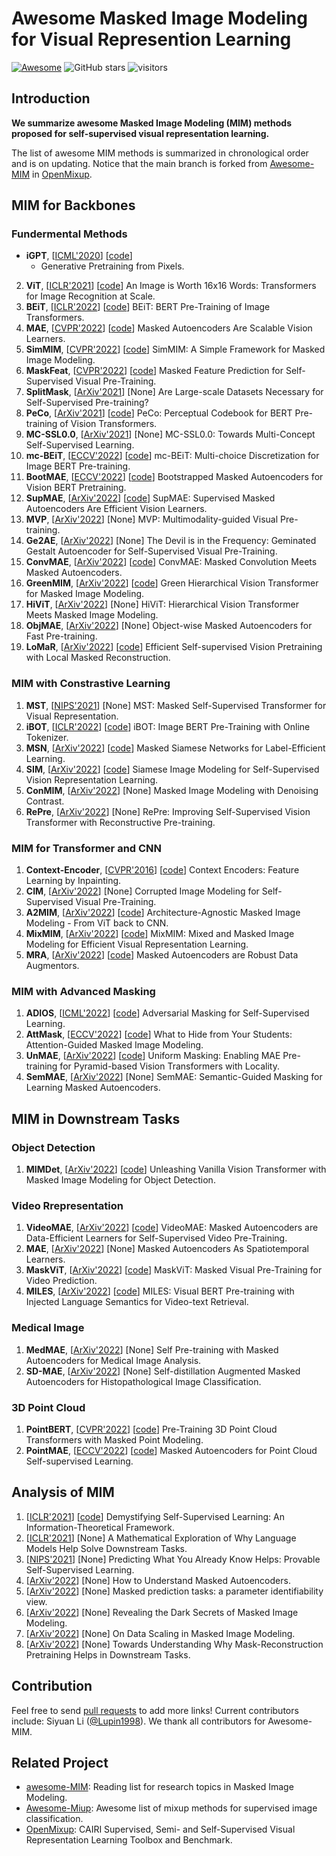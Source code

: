 # Awesome Masked Image Modeling for Visual Represention Learning

 [![Awesome](https://awesome.re/badge.svg)](https://awesome.re) ![GitHub stars](https://img.shields.io/github/stars/Lupin1998/Awesome-MIM?color=green) ![visitors](https://visitor-badge.glitch.me/badge?page_id=Lupin1998/Awesome-MIM)

## Introduction

**We summarize awesome Masked Image Modeling (MIM) methods proposed for self-supervised visual representation learning.**

The list of awesome MIM methods is summarized in chronological order and is on updating. Notice that the main branch is forked from [Awesome-MIM](https://github.com/Westlake-AI/openmixup/blob/main/docs/en/awesome_selfsup/MIM.md) in [OpenMixup](https://github.com/Westlake-AI/openmixup).


## MIM for Backbones

### Fundermental Methods

- **iGPT**, [[ICML'2020](http://proceedings.mlr.press/v119/chen20s/chen20s.pdf)] [[code](https://github.com/openai/image-gpt)]
   - Generative Pretraining from Pixels.
2. **ViT**, [[ICLR'2021](https://arxiv.org/abs/2010.11929)] [[code](https://github.com/google-research/vision_transformer)]
   An Image is Worth 16x16 Words: Transformers for Image Recognition at Scale.
3. **BEiT**, [[ICLR'2022](https://arxiv.org/abs/2106.08254)] [[code](https://github.com/microsoft/unilm/tree/master/beit)]
   BEiT: BERT Pre-Training of Image Transformers.
4. **MAE**, [[CVPR'2022](https://arxiv.org/abs/2111.06377)] [[code](https://github.com/facebookresearch/mae)]
   Masked Autoencoders Are Scalable Vision Learners.
5. **SimMIM**, [[CVPR'2022](https://arxiv.org/abs/2111.09886)] [[code](https://github.com/microsoft/simmim)]
   SimMIM: A Simple Framework for Masked Image Modeling.
6. **MaskFeat**, [[CVPR'2022](https://arxiv.org/abs/2112.09133)] [[code](https://github.com/facebookresearch/SlowFast)]
   Masked Feature Prediction for Self-Supervised Visual Pre-Training.
7. **SplitMask**, [[ArXiv'2021](https://arxiv.org/abs/2112.10740)] [None]
   Are Large-scale Datasets Necessary for Self-Supervised Pre-training?
8. **PeCo**, [[ArXiv'2021](https://arxiv.org/abs/2111.12710)] [[code](https://github.com/microsoft/PeCo)]
   PeCo: Perceptual Codebook for BERT Pre-training of Vision Transformers.
9. **MC-SSL0.0**, [[ArXiv'2021](https://arxiv.org/abs/2111.15340)] [None]
   MC-SSL0.0: Towards Multi-Concept Self-Supervised Learning.
10. **mc-BEiT**, [[ECCV'2022](https://arxiv.org/abs/2203.15371)] [[code](https://github.com/lixiaotong97/mc-BEiT)]
   mc-BEiT: Multi-choice Discretization for Image BERT Pre-training.
11. **BootMAE**, [[ECCV'2022](https://arxiv.org/abs/2207.07116)] [[code](https://github.com/LightDXY/BootMAE)]
   Bootstrapped Masked Autoencoders for Vision BERT Pretraining.
12. **SupMAE**, [[ArXiv'2022](https://arxiv.org/abs/2205.14540)] [[code](https://github.com/cmu-enyac/supmae)]
   SupMAE: Supervised Masked Autoencoders Are Efficient Vision Learners.
13. **MVP**, [[ArXiv'2022](https://arxiv.org/abs/2203.05175)] [None]
   MVP: Multimodality-guided Visual Pre-training.
14. **Ge2AE**, [[ArXiv'2022](https://arxiv.org/abs/2204.08227)] [None]
   The Devil is in the Frequency: Geminated Gestalt Autoencoder for Self-Supervised Visual Pre-Training.
15. **ConvMAE**, [[ArXiv'2022](https://arxiv.org/abs/2205.03892)] [[code](https://github.com/Alpha-VL/ConvMAE)]
   ConvMAE: Masked Convolution Meets Masked Autoencoders.
16. **GreenMIM**, [[ArXiv'2022](https://arxiv.org/abs/2205.13515)] [[code](https://github.com/LayneH/GreenMIM)]
   Green Hierarchical Vision Transformer for Masked Image Modeling.
17. **HiViT**, [[ArXiv'2022](https://arxiv.org/abs/2205.14949)] [None]
   HiViT: Hierarchical Vision Transformer Meets Masked Image Modeling.
18. **ObjMAE**, [[ArXiv'2022](https://arxiv.org/abs/2205.14338)] [None]
   Object-wise Masked Autoencoders for Fast Pre-training.
19. **LoMaR**, [[ArXiv'2022](https://arxiv.org/abs/2206.00790)] [[code](https://github.com/junchen14/LoMaR)]
   Efficient Self-supervised Vision Pretraining with Local Masked Reconstruction.

### MIM with Constrastive Learning

1. **MST**, [[NIPS'2021](https://arxiv.org/abs/2106.05656)] [None]
   MST: Masked Self-Supervised Transformer for Visual Representation.
2. **iBOT**, [[ICLR'2022](https://arxiv.org/abs/2111.07832)] [[code](https://github.com/bytedance/ibot)]
   iBOT: Image BERT Pre-Training with Online Tokenizer.
3. **MSN**, [[ArXiv'2022](https://arxiv.org/abs/2204.07141)] [[code](https://github.com/facebookresearch/msn)]
   Masked Siamese Networks for Label-Efficient Learning.
4. **SIM**, [[ArXiv'2022](https://arxiv.org/abs/2206.01204)] [[code](https://github.com/fundamentalvision/Siamese-Image-Modeling)]
   Siamese Image Modeling for Self-Supervised Vision Representation Learning.
5. **ConMIM**, [[ArXiv'2022](https://arxiv.org/abs/2205.09616)] [None]
   Masked Image Modeling with Denoising Contrast.
6. **RePre**, [[ArXiv'2022](https://arxiv.org/abs/2201.06857)] [None]
   RePre: Improving Self-Supervised Vision Transformer with Reconstructive Pre-training.

### MIM for Transformer and CNN

1. **Context-Encoder**, [[CVPR'2016](https://arxiv.org/abs/1604.07379)] [[code](https://github.com/pathak22/context-encoder)]
   Context Encoders: Feature Learning by Inpainting.
2. **CIM**, [[ArXiv'2022](https://arxiv.org/abs/2202.03382)] [None]
   Corrupted Image Modeling for Self-Supervised Visual Pre-Training.
3. **A2MIM**, [[ArXiv'2022](https://arxiv.org/abs/2205.13943)] [[code](https://github.com/Westlake-AI/openmixup)]
   Architecture-Agnostic Masked Image Modeling - From ViT back to CNN.
4. **MixMIM**, [[ArXiv'2022](https://arxiv.org/abs/2205.13137)] [[code](https://github.com/Sense-X/MixMIM)]
   MixMIM: Mixed and Masked Image Modeling for Efficient Visual Representation Learning.
5. **MRA**, [[ArXiv'2022](https://arxiv.org/abs/2206.04846)] [[code](https://github.com/haohang96/mra)]
   Masked Autoencoders are Robust Data Augmentors.

### MIM with Advanced Masking

1. **ADIOS**, [[ICML'2022](https://arxiv.org/abs/2201.13100)] [[code](https://github.com/YugeTen/adios)]
   Adversarial Masking for Self-Supervised Learning.
2. **AttMask**, [[ECCV'2022](https://arxiv.org/abs/2203.12719)] [[code](https://github.com/gkakogeorgiou/attmask)]
   What to Hide from Your Students: Attention-Guided Masked Image Modeling.
3. **UnMAE**, [[ArXiv'2022](https://arxiv.org/abs/2205.10063)] [[code](https://github.com/implus/um-mae)]
   Uniform Masking: Enabling MAE Pre-training for Pyramid-based Vision Transformers with Locality.
4. **SemMAE**, [[ArXiv'2022](https://arxiv.org/abs/2206.10207)] [None]
   SemMAE: Semantic-Guided Masking for Learning Masked Autoencoders.


## MIM in Downstream Tasks

### Object Detection

1. **MIMDet**, [[ArXiv'2022](https://arxiv.org/abs/2204.02964)] [[code](https://github.com/hustvl/MIMDet)]
   Unleashing Vanilla Vision Transformer with Masked Image Modeling for Object Detection.

### Video Rrepresentation

1. **VideoMAE**, [[ArXiv'2022](https://arxiv.org/abs/2203.12602)] [[code](https://github.com/MCG-NJU/VideoMAE)]
   VideoMAE: Masked Autoencoders are Data-Efficient Learners for Self-Supervised Video Pre-Training.
2. **MAE**, [[ArXiv'2022](https://arxiv.org/abs/2205.09113)] [None]
   Masked Autoencoders As Spatiotemporal Learners.
3. **MaskViT**, [[ArXiv'2022](https://arxiv.org/abs/2206.11894)] [[code](https://github.com/agrimgupta92/maskvit)]
   MaskViT: Masked Visual Pre-Training for Video Prediction.
4. **MILES**, [[ArXiv'2022](https://arxiv.org/abs/2204.12408)] [[code](https://github.com/tencentarc/mcq)]
   MILES: Visual BERT Pre-training with Injected Language Semantics for Video-text Retrieval.

### Medical Image

1. **MedMAE**, [[ArXiv'2022](https://arxiv.org/abs/2203.05573)] [None]
   Self Pre-training with Masked Autoencoders for Medical Image Analysis.
2. **SD-MAE**, [[ArXiv'2022](https://arxiv.org/abs/2203.16983)] [None]
   Self-distillation Augmented Masked Autoencoders for Histopathological Image Classification.

### 3D Point Cloud

1. **PointBERT**, [[CVPR'2022](https://arxiv.org/abs/2111.14819)] [[code](https://github.com/lulutang0608/Point-BERT)]
   Pre-Training 3D Point Cloud Transformers with Masked Point Modeling.
2. **PointMAE**, [[ECCV'2022](https://arxiv.org/abs/2203.06604)] [[code](https://github.com/Pang-Yatian/Point-MAE)]
   Masked Autoencoders for Point Cloud Self-supervised Learning.


## Analysis of MIM

1. [[ICLR'2021](https://arxiv.org/abs/2006.05576)] [[code](https://github.com/yaohungt/Self_Supervised_Learning_Multiview)]
   Demystifying Self-Supervised Learning: An Information-Theoretical Framework.
2. [[ICLR'2021](https://arxiv.org/abs/2010.03648)] [None]
   A Mathematical Exploration of Why Language Models Help Solve Downstream Tasks.
3. [[NIPS'2021](https://arxiv.org/abs/2008.01064)] [None]
   Predicting What You Already Know Helps: Provable Self-Supervised Learning.
4. [[ArXiv'2022](https://arxiv.org/abs/2202.03670)] [None]
   How to Understand Masked Autoencoders.
5. [[ArXiv'2022](https://arxiv.org/abs/2202.09305)] [None]
   Masked prediction tasks: a parameter identifiability view.
6. [[ArXiv'2022](https://arxiv.org/abs/2205.13543)] [None]
   Revealing the Dark Secrets of Masked Image Modeling.
7. [[ArXiv'2022](https://arxiv.org/abs/2206.04664)] [None]
   On Data Scaling in Masked Image Modeling.
8. [[ArXiv'2022](https://arxiv.org/abs/2206.03826)] [None]
   Towards Understanding Why Mask-Reconstruction Pretraining Helps in Downstream Tasks.


## Contribution

Feel free to send [pull requests](https://github.com/Westlake-AI/openmixup/pulls) to add more links! Current contributors include: Siyuan Li ([@Lupin1998](https://github.com/Lupin1998)). We thank all contributors for Awesome-MIM.

## Related Project

- [awesome-MIM](https://github.com/ucasligang/awesome-MIM): Reading list for research topics in Masked Image Modeling.
- [Awesome-Miup](https://github.com/Westlake-AI/openmixup/blob/main/docs/en/awesome_mixups/Mixup_SL.md): Awesome list of mixup methods for supervised image classification.
- [OpenMixup](https://github.com/Westlake-AI/openmixup): CAIRI Supervised, Semi- and Self-Supervised Visual Representation Learning Toolbox and Benchmark.
